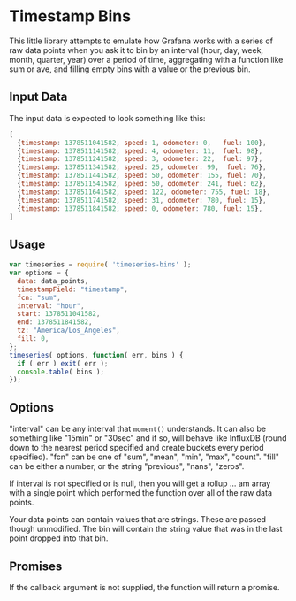 # Timestamp Bins

This little library attempts to emulate how Grafana works with a series of raw data points
when you ask it to bin by an interval (hour, day, week, month, quarter, year) over a period
of time, aggregating with a function like sum or ave, and filling empty bins with a value
or the previous bin.

## Input Data

The input data is expected to look something like this:

```javascript
[
  {timestamp: 1378511041582, speed: 1, odometer: 0,   fuel: 100},
  {timestamp: 1378511141582, speed: 4, odometer: 11,  fuel: 98},
  {timestamp: 1378511241582, speed: 3, odometer: 22,  fuel: 97},
  {timestamp: 1378511341582, speed: 25, odometer: 99,  fuel: 76},
  {timestamp: 1378511441582, speed: 50, odometer: 155, fuel: 70},
  {timestamp: 1378511541582, speed: 50, odometer: 241, fuel: 62},
  {timestamp: 1378511641582, speed: 122, odometer: 755, fuel: 18},
  {timestamp: 1378511741582, speed: 31, odometer: 780, fuel: 15},
  {timestamp: 1378511841582, speed: 0, odometer: 780, fuel: 15},
]
```

## Usage

```javascript
var timeseries = require( 'timeseries-bins' );
var options = {
  data: data_points,
  timestampField: "timestamp",
  fcn: "sum",
  interval: "hour",
  start: 1378511041582,
  end: 1378511841582,
  tz: "America/Los_Angeles",
  fill: 0,
};
timeseries( options, function( err, bins ) {
  if ( err ) exit( err );
  console.table( bins );
});
```

## Options

"interval" can be any interval that `moment()` understands.  It can also be something like "15min" or "30sec" and if so, will
behave like InfluxDB (round down to the nearest period specified and create buckets every period specified). "fcn" can be one of
"sum", "mean", "min", "max", "count".  "fill" can be either a number, or the string "previous", "nans", "zeros".

If interval is not specified or is null, then you will get a rollup ... am array with a single point which performed the function
over all of the raw data points.

Your data points can contain values that are strings.  These are passed though unmodified.  The bin will contain the string value
that was in the last point dropped into that bin.

## Promises

If the callback argument is not supplied, the function will return a promise.

